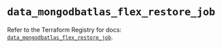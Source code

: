 # `data_mongodbatlas_flex_restore_job`

Refer to the Terraform Registry for docs: [`data_mongodbatlas_flex_restore_job`](https://registry.terraform.io/providers/mongodb/mongodbatlas/1.33.0/docs/data-sources/flex_restore_job).
